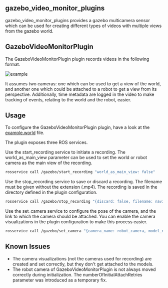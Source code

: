 gazebo_video_monitor_plugins
---

gazebo_video_monitor_plugins provides a gazebo multicamera sensor which can be used for creating different types of videos with multiple views from the gazebo world.

GazeboVideoMonitorPlugin
---

The GazeboVideoMonitorPlugin plugin records videos in the following format.

![example](assets/example.png)

It assumes two cameras: one which can be used to get a view of the world, and another one which could be attached to a robot to get a view from its perspective. Additionally, time metadata are logged in the video to make tracking of events, relating to the world and the robot, easier.

Usage
---

To configure the GazeboVideoMonitorPlugin plugin, have a look at the [example.world](test/worlds/example.world) file.

The plugin exposes three ROS services.

Use the start_recording service to initiate a recording. The world_as_main_view parameter can be used to set the world or robot camera as the main view of the recording.

```bash
rosservice call /gazebo/start_recording "world_as_main_view: false"
```

Use the stop_recording service to save or discard a recording. The filename must be given without the extension (.mp4). The recording is saved in the directory defined in the plugin configuration.

```bash
rosservice call /gazebo/stop_recording "{discard: false, filename: navigation-test}"
```

Use the set_camera service to configure the pose of the camera, and the link to which the camera should be attached. You can enable the camera visualizations in the plugin configuration to make this process easier.

```bash
rosservice call /gazebo/set_camera "{camera_name: robot_camera, model_name: robot-0001, link_name: gripper_link, pose: {x: 0.0, y: -0.05, z: -0.1, roll: -0.2, pitch: 0.0, yaw: 0.0}}"
```

Known Issues
---

* The camera visualizations (not the cameras used for recording) are created and set correctly, but they don't get attached to the models.
* The robot camera of GazeboVideoMonitorPlugin is not always moved correctly during initialization. The numberOfInitialAttachRetries parameter was introduced as a temporary fix.
